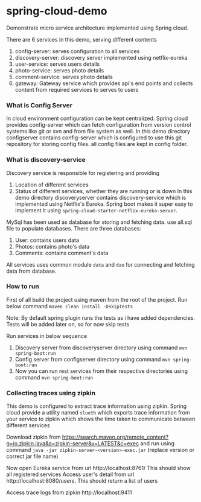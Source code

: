 # spring-cloud-demo
Demonstrate micro service architecture implemented using Spring cloud.

There are 6 services in this demo, serving different contents
1. config-server: serves configuration to all services
2. discovery-server: discovery server implemented using netflix-eureka
3. user-service: serves users details
4. photo-service: serves photo details
5. comment-service: serves photo details
6. gateway: Gateway service which provides api's end points and collects content from required services to serves to users

### What is Config Server
In cloud environment configuration can be kept centralized. Spring cloud provides config-server which can fetch configuration from version control systems like git or svn and from file system as well. In this demo directory configserver contains config-server which is configured to use this git repository for storing config files. all config files are kept in config folder.

### What is discovery-service
Discovery service is responsible for registering and providing 
  1. Location of different services
  2. Status of different services, whether they are running or is down
In this demo directory discoveryserver contains discovery-service which is implemented using Netflix's Eureka. Spring boot makes it super easy to implement it using `spring-cloud-starter-netflix-eureka-server`.

MySql has been used as database for storing and fetching data. use all.sql file to populate databases. 
There are three databases:
1. User: contains users data
2. Photos: contains photo's data
3. Comments: contains comment's data

All services uses common module `data` and `dao` for connecting and fetching data from database. 

### How to run
First of all build the project using maven from the root of the project. Run below command
`maven clean install -DskipTests`

Note: By default spring plugin runs the tests as i have added dependencies. Tests will be added later on, so for now skip tests

Run services in below sequence
1. Discovery server from discoveryserver directory using command `mvn spring-boot:run`
2. Config server from configserver directory using command `mvn spring-boot:run`
3. Now you can run rest services from their respective directories using command `mvn spring-boot:run`

### Collecting traces using zipkin
This demo is configured to extract trace information using zipkin. Spring cloud provide a utility named `slueth` which exports trace information from your service to zipkin which shows the time taken to communicate between different services

Download zipkin from https://search.maven.org/remote_content?g=io.zipkin.java&a=zipkin-server&v=LATEST&c=exec and run using command `java -jar zipkin-server-<version>-exec.jar` (replace version or correct jar file name)

Now open Eureka service from url http://localhost:8761/ This should show all registered services 
Access user's detail from url http://localhost:8080/users. This should return a list of users

Access trace logs from zipkin http://localhost:9411
